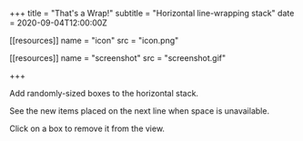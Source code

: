 +++
title = "That's a Wrap!"
subtitle = "Horizontal line-wrapping stack"
date = 2020-09-04T12:00:00Z

[[resources]]
  name = "icon"
  src = "icon.png"

[[resources]]
  name = "screenshot"
  src = "screenshot.gif"

+++

Add randomly-sized boxes to the horizontal stack.

See the new items placed on the next line when space is unavailable.

Click on a box to remove it from the view.
